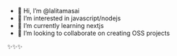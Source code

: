 - 👋 Hi, I’m @lalitamasai
- 👀 I’m interested in javascript/nodejs
- 🌱 I’m currently learning nextjs
- 💞️ I’m looking to collaborate on creating OSS projects

✨✨✨
